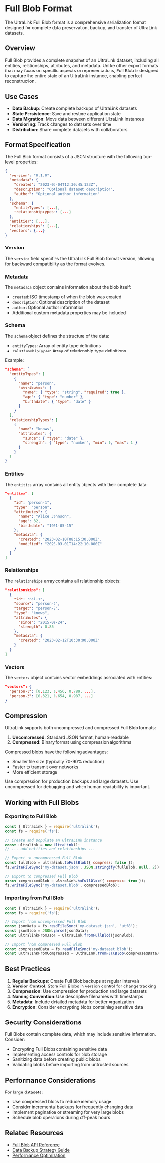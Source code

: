 # Full Blob Format

The UltraLink Full Blob format is a comprehensive serialization format designed for complete data preservation, backup, and transfer of UltraLink datasets.

## Overview

Full Blob provides a complete snapshot of an UltraLink dataset, including all entities, relationships, attributes, and metadata. Unlike other export formats that may focus on specific aspects or representations, Full Blob is designed to capture the entire state of an UltraLink instance, enabling perfect reconstruction.

## Use Cases

- **Data Backup**: Create complete backups of UltraLink datasets
- **State Persistence**: Save and restore application state
- **Data Migration**: Move data between different UltraLink instances
- **Versioning**: Track changes to datasets over time
- **Distribution**: Share complete datasets with collaborators

## Format Specification

The Full Blob format consists of a JSON structure with the following top-level properties:

```json
{
  "version": "0.1.0",
  "metadata": {
    "created": "2023-03-04T12:30:45.123Z",
    "description": "Optional dataset description",
    "author": "Optional author information"
  },
  "schema": {
    "entityTypes": [...],
    "relationshipTypes": [...]
  },
  "entities": [...],
  "relationships": [...],
  "vectors": {...}
}
```

### Version

The `version` field specifies the UltraLink Full Blob format version, allowing for backward compatibility as the format evolves.

### Metadata

The `metadata` object contains information about the blob itself:

- `created`: ISO timestamp of when the blob was created
- `description`: Optional description of the dataset
- `author`: Optional author information
- Additional custom metadata properties may be included

### Schema

The `schema` object defines the structure of the data:

- `entityTypes`: Array of entity type definitions
- `relationshipTypes`: Array of relationship type definitions

Example:

```json
"schema": {
  "entityTypes": [
    {
      "name": "person",
      "attributes": {
        "name": { "type": "string", "required": true },
        "age": { "type": "number" },
        "birthdate": { "type": "date" }
      }
    }
  ],
  "relationshipTypes": [
    {
      "name": "knows",
      "attributes": {
        "since": { "type": "date" },
        "strength": { "type": "number", "min": 0, "max": 1 }
      }
    }
  ]
}
```

### Entities

The `entities` array contains all entity objects with their complete data:

```json
"entities": [
  {
    "id": "person-1",
    "type": "person",
    "attributes": {
      "name": "Alice Johnson",
      "age": 32,
      "birthdate": "1991-05-15"
    },
    "metadata": {
      "created": "2023-02-10T08:15:30.000Z",
      "modified": "2023-03-01T14:22:10.000Z"
    }
  }
]
```

### Relationships

The `relationships` array contains all relationship objects:

```json
"relationships": [
  {
    "id": "rel-1",
    "source": "person-1",
    "target": "person-2",
    "type": "knows",
    "attributes": {
      "since": "2015-08-24",
      "strength": 0.85
    },
    "metadata": {
      "created": "2023-02-12T10:30:00.000Z"
    }
  }
]
```

### Vectors

The `vectors` object contains vector embeddings associated with entities:

```json
"vectors": {
  "person-1": [0.123, 0.456, 0.789, ...],
  "person-2": [0.321, 0.654, 0.987, ...]
}
```

## Compression

UltraLink supports both uncompressed and compressed Full Blob formats:

1. **Uncompressed**: Standard JSON format, human-readable
2. **Compressed**: Binary format using compression algorithms

Compressed blobs have the following advantages:
- Smaller file size (typically 70-90% reduction)
- Faster to transmit over networks
- More efficient storage

Use compression for production backups and large datasets. Use uncompressed for debugging and when human readability is important.

## Working with Full Blobs

### Exporting to Full Blob

```javascript
const { UltraLink } = require('ultralink');
const fs = require('fs');

// Create and populate an UltraLink instance
const ultralink = new UltraLink();
// ... add entities and relationships ...

// Export to uncompressed Full Blob
const fullBlob = ultralink.toFullBlob({ compress: false });
fs.writeFileSync('my-dataset.json', JSON.stringify(fullBlob, null, 2));

// Export to compressed Full Blob
const compressedBlob = ultralink.toFullBlob({ compress: true });
fs.writeFileSync('my-dataset.blob', compressedBlob);
```

### Importing from Full Blob

```javascript
const { UltraLink } = require('ultralink');
const fs = require('fs');

// Import from uncompressed Full Blob
const jsonData = fs.readFileSync('my-dataset.json', 'utf8');
const jsonBlob = JSON.parse(jsonData);
const ultralinkFromJson = UltraLink.fromFullBlob(jsonBlob);

// Import from compressed Full Blob
const compressedData = fs.readFileSync('my-dataset.blob');
const ultralinkFromCompressed = UltraLink.fromFullBlob(compressedData);
```

## Best Practices

1. **Regular Backups**: Create Full Blob backups at regular intervals
2. **Version Control**: Store Full Blobs in version control for change tracking
3. **Compression**: Use compression for production and large datasets
4. **Naming Convention**: Use descriptive filenames with timestamps
5. **Metadata**: Include detailed metadata for better organization
6. **Encryption**: Consider encrypting blobs containing sensitive data

## Security Considerations

Full Blobs contain complete data, which may include sensitive information. Consider:

- Encrypting Full Blobs containing sensitive data
- Implementing access controls for blob storage
- Sanitizing data before creating public blobs
- Validating blobs before importing from untrusted sources

## Performance Considerations

For large datasets:

- Use compressed blobs to reduce memory usage
- Consider incremental backups for frequently changing data
- Implement pagination or streaming for very large blobs
- Schedule blob operations during off-peak hours

## Related Resources

- [Full Blob API Reference](../api/full-blob.md)
- [Data Backup Strategy Guide](../guides/backup-strategy.md)
- [Performance Optimization](../advanced/performance.md) 